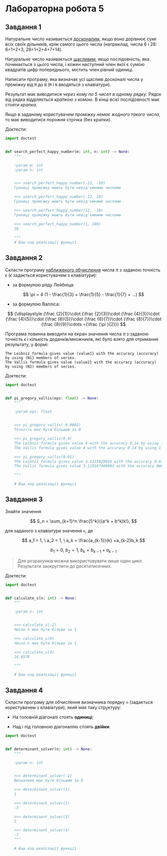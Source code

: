 # Лабораторна робота 5
## Завдання 1
Натуральне число називається [досконалим](https://uk.wikipedia.org/wiki/%D0%94%D0%BE%D1%81%D0%BA%D0%BE%D0%BD%D0%B0%D0%BB%D0%B5_%D1%87%D0%B8%D1%81%D0%BB%D0%BE), якщо воно дорівнює сумі всіх своїх дільників,
крім самого цього числа (наприклад, числа 6 i 28: 6=1+2+3, 28=1+2+4+7+14).

Натуральне число називається [щасливим](https://uk.wikipedia.org/wiki/%D0%A9%D0%B0%D1%81%D0%BB%D0%B8%D0%B2%D0%B5_%D1%87%D0%B8%D1%81%D0%BB%D0%BE), якщо послідовність, яка починається з цього числа,
і кожен наступний член якої є сумою квадратів цифр попереднього, містить член рівний одиниці.

Написати програму, яка визначає усі щасливі досконалі числа у проміжку від `М` до `N`
(`М` і `N` вводяться з клавіатури). 

Результат має виводитися *через кому по 5 чисел в одному рядку*.
Рядок від рядка відділяється *крапкою з комою*. В кінці всієї послідовності має стояти *крапка*.

Якщо в заданому користувачем проміжку *немає жодного такого числа*, то має виводитися порожня стрічка (без крапки).

Доктести:
```python
import doctest


def search_perfect_happy_number(m: int, n: int) -> None:
    """

    :param m: int
    :param n: int


    >>> search_perfect_happy_number(-12, -10)
    Границі проміжку мають бути невід'ємними числами

    >>> search_perfect_happy_number(-12, 10)
    Границі проміжку мають бути невід'ємними числами

    >>> search_perfect_happy_number(12, -10)
    Границі проміжку мають бути невід'ємними числами

    >>> search_perfect_happy_number(1, 100)
    28.
    
    """
    # Ваш код реалізації функції

```

## Завдання 2
Скласти програму [наближеного обчислення](https://uk.wikipedia.org/wiki/%D0%A7%D0%B8%D1%81%D0%BB%D0%BE_%D0%BF%D1%96) числа $\pi$ з заданою точність $\epsilon$ ($\epsilon$ задається користувачем з клавіатури):
- за формулою ряду Лейбніца:

$$
\pi = 4   (1 - \frac{1}{3} + \frac{1}{5} - \frac{1}{7} + ...)
$$


- за формулою Валліса:

$$
{\displaystyle {\frac {2}{1}}\cdot {\frac {2}{3}}\cdot {\frac {4}{3}}\cdot {\frac {4}{5}}\cdot {\frac {6}{5}}\cdot {\frac {6}{7}}\cdot {\frac {8}{7}}\cdot {\frac {8}{9}}\cdots ={\frac {\pi }{2}}}
$$


Програма повинна виводити на екран значення числа $\pi$ з заданою точність $\epsilon$ і кількість доданків/множників,
які було взято для отримання результату, у формі:
```
The Leibniz formula gives value (value1} with the accuracy (accuracy) by using (N1} members of series.
The Vallis formula gives value (value2} with the accuracy (accuracy) by using (N2) members of series.
```

Доктести:

```python
import doctest


def pi_gregory_vallis(eps: float) -> None:
    """

    :param eps: float


    >>> pi_gregory_vallis(-0.0002)
    Точність має бути більшою за 0

    >>> pi_gregory_vallis(0.9)
    The Leibniz formula gives value 4 with the accuracy 0.14 by using 1 members of series.
    The Vallis formula gives value 4 with the accuracy 0.14 by using 1 members of series.

    >>> pi_gregory_vallis(0.01)
    The Leibniz formula gives value 3.1315929036 with the accuracy 0.01 by using 100 members of series.
    The Vallis formula gives value 3.119167469083 with the accuracy 0ю01 by using 100 members of series.

    """

    # Ваш код реалізації функції
```


## Завдання 3
Знайти значення 

$$
S_n = \sum_{k=1}^n \frac{5^k}{(a^k + b^k)k!},
$$

для заданого з клавіатури значення `n`, де

$$
a_1 = 1, \ a_2 = 1, \  a_k = \frac{a_{k-1}}{k} +a_{k-2}b_k
$$

$$
b_1 = 0, \ b_2 = 1, \ b_k = b_{k-1} + a_{k-1}
$$

> Для розрахунків можна використовувати лише один цикл.
> Результати заокруглити до десятитисячних.

Доктести:
```python
import doctest


def calculate_s(n: int) -> None:
    """

    :param n: int


    >>> calculate_s(-2)
    Число n має бути більше за 1

    >>> calculate_s(0)
    Число n має бути більше за 1

    >>> calculate_s(3)
    16.0576

    """

    # Ваш код реалізації функції
```


## Завдання 4
Скласти програму для обчислення визначника порядку `n` (задається користувачем з клавіатури),
який має таку структуру:

 * На головній діагоналі стоять **одиниці**;

 * Над і під головною діагоналлю стоять **двійки**.

```python
import doctest


def determinant_solver(n: int) -> None:
    """

    :param n: int


    >>> determinant_solver(-2)
    Визначник має бути більшим за 0

    >>> determinant_solver(1)
    1

    >>> determinant_solver(2)
    -3

    >>> determinant_solver(3)
    5

    >>> determinant_solver(4)
    -7
    """

    # Ваш код реалізації функції
```
